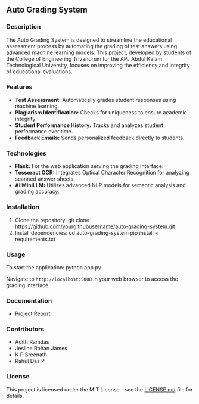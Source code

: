 ## Auto Grading System

### Description
The Auto Grading System is designed to streamline the educational assessment process by automating the grading of test answers using advanced machine learning models. This project, developed by students of the College of Engineering Trivandrum for the APJ Abdul Kalam Technological University, focuses on improving the efficiency and integrity of educational evaluations.

### Features
- **Test Assessment:** Automatically grades student responses using machine learning.
- **Plagiarism Identification:** Checks for uniqueness to ensure academic integrity.
- **Student Performance History:** Tracks and analyzes student performance over time.
- **Feedback Emails:** Sends personalized feedback directly to students.

### Technologies
- **Flask:** For the web application serving the grading interface.
- **Tesseract OCR:** Integrates Optical Character Recognition for analyzing scanned answer sheets.
- **AllMiniLLM:** Utilizes advanced NLP models for semantic analysis and grading accuracy.

### Installation

1. Clone the repository:
  git clone https://github.com/yourgithubusername/auto-grading-system.git
2. Install dependencies:
  cd auto-grading-system
  pip install -r requirements.txt

### Usage

To start the application:
  python app.py

  Navigate to `http://localhost:5000` in your web browser to access the grading interface.

### Documentation

- [Project Report]()

### Contributors
- Adith Ramdas
- Jesline Rohan James
- K P Sreenath
- Rahul Das P

### License
This project is licensed under the MIT License - see the [LICENSE.md](LICENSE) file for details.
